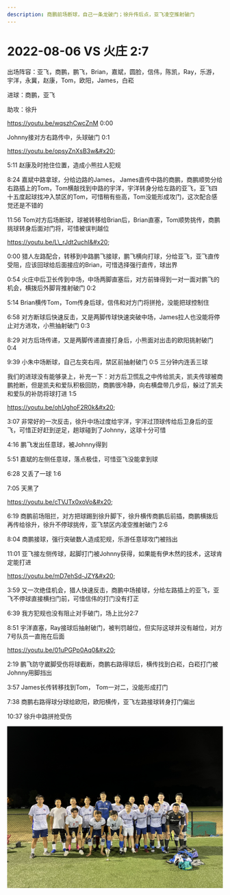```yaml
---
description: 商鹏前场断球，自己一条龙破门；徐升传后点，亚飞凌空推射破门
---
```


# 2022-08-06 VS 火庄 2:7

出场阵容：亚飞，商鹏，鹏飞，Brian，嘉斌，圆脸，信伟，陈凯，Ray，乐游，宇洋，永冀，赵康，Tom，欧阳，James，白崧

进球：商鹏，亚飞

助攻：徐升

https://youtu.be/wqszhCwcZnM 0:00&#x20;

Johnny接对方右路传中，头球破门 0:1

https://youtu.be/opsyZnXsB3w&#x20;

5:11 赵康及时抢住位置，造成小熊拉人犯规&#x20;

8:24 嘉斌中路拿球，分给边路的James， James直传中路的商鹏，商鹏顺势分给右路插上的Tom，Tom横敲找到中路的宇洋，宇洋转身分给左路的亚飞，亚飞四十五度起球找冲入禁区的Tom，可惜稍有些高，Tom没能形成攻门，这次配合感觉还是不错的&#x20;

11:56 Tom对方后场断球，球被转移给Brian后，Brian直塞，Tom顺势挑传，商鹏挑球转身后面对门将，可惜被误判越位

https://youtu.be/L\_rJdt2uchI&#x20;

0:00 猎人左路配合，转移到中路鹏飞接球，鹏飞横向打球，分给亚飞，亚飞直传受阻，应该回球给后面接应的Brian，可惜选择强行直传，球出界&#x20;

0:54 火庄中后卫长传到中场，中场两脚直塞后，对方前锋得到一对一面对鹏飞的机会，横拨后外脚背推射破门 0:2&#x20;

5:14 Brian横传Tom，Tom传身后球，信伟和对方门将拼抢，没能把球控制住&#x20;

6:58 对方断球后快速反击，又是两脚传球快速突破中场，James拉人也没能将停止对方进攻，小熊抽射破门 0:3&#x20;

8:29 对方后场传递，又是两脚传递直接打身后，小熊面对出击的欧阳挑射破门 0:4&#x20;

9:39 小朱中场断球，自己左突右闯，禁区前抽射破门 0:5 三分钟内连丢三球&#x20;

我们的进球没有能够录上，补充一下：对方后卫慌乱之中传给凯夫，凯夫传球被商鹏抢断，但是凯夫和爱队积极回防，商鹏很冷静，向右横盘带几步后，躲过了凯夫和爱队的补防将球打进 1:5

https://youtu.be/ohUghoF2R0k&#x20;

3:07 非常好的一次反击，徐升中场过度给宇洋，宇洋过顶球传给后卫身后的亚飞，可惜正好赶到逆足，趟球碰到了Johnny，这球十分可惜&#x20;

4:16 鹏飞发出任意球，被Johnny得到&#x20;

5:51 嘉斌的左侧任意球，落点极佳，可惜亚飞没能拿到球&#x20;

6:28 又丢了一球 1:6&#x20;

7:05 天黑了

https://youtu.be/cTVJTx0xoVo&#x20;

6:19 商鹏前场阻拦，对方把球踢到徐升脚下，徐升横传商鹏后前插，商鹏横拨后再传给徐升，徐升不停球挑传，亚飞禁区内凌空推射破门 2:6&#x20;

8:04 商鹏接球，强行突破数人造成犯规，乐游任意球攻门被挡出&#x20;

11:01 亚飞接左侧传球，起脚打门被Johnny获得，如果能有伊木然的技术，这球肯定能打进

https://youtu.be/mD7ehSd-JZY&#x20;

3:59 又一次绝佳机会，猎人快速反击，商鹏中场接球，分给左路插上的亚飞，亚飞不停球直接横扫门前，可惜信伟的打门没有打正&#x20;

6:39 我方犯规也没有阻止对手破门，场上比分2:7&#x20;

8:51 宇洋直塞，Ray接球后抽射破门，被判罚越位，但实际这球并没有越位，对方7号队员一直拖在后面

https://youtu.be/01uPGPp0Aq0&#x20;

2:19 鹏飞防守崴脚受伤将球截断，商鹏右路得球后，横传找到白崧，白崧打门被Johnny用脚挡出&#x20;

3:57 James长传转移找到Tom， Tom一对二，没能形成打门&#x20;

7:38 商鹏右路得球分球给欧阳，欧阳横传，亚飞左路接球转身打门偏出&#x20;

10:37 徐升中路拼抢受伤

![](.gitbook/assets/5B2AA92F-CFB4-4E4F-A769-AE27554A0F19.jpeg)

